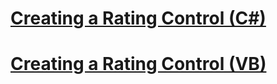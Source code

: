 # [Creating a Rating Control (C#)](creating-a-rating-control-cs.md)
# [Creating a Rating Control (VB)](creating-a-rating-control-vb.md)
